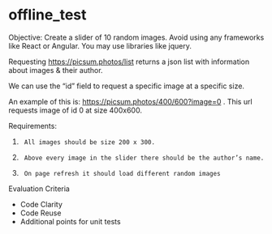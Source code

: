 # offline_test
Objective: Create a slider of 10 random images. Avoid using any frameworks like React or Angular. You may use libraries like jquery.
 
Requesting https://picsum.photos/list returns a json list with information about images & their author. 
 
We can use the “id” field to request a specific image at a specific size. 
 
An example of this is:  https://picsum.photos/400/600?image=0 . This url requests image of id 0 at size 400x600.
 
Requirements:
1)      All images should be size 200 x 300. 
2)      Above every image in the slider there should be the author’s name.
3)      On page refresh it should load different random images
 

Evaluation Criteria
 - Code Clarity
 - Code Reuse
 - Additional points for unit tests

